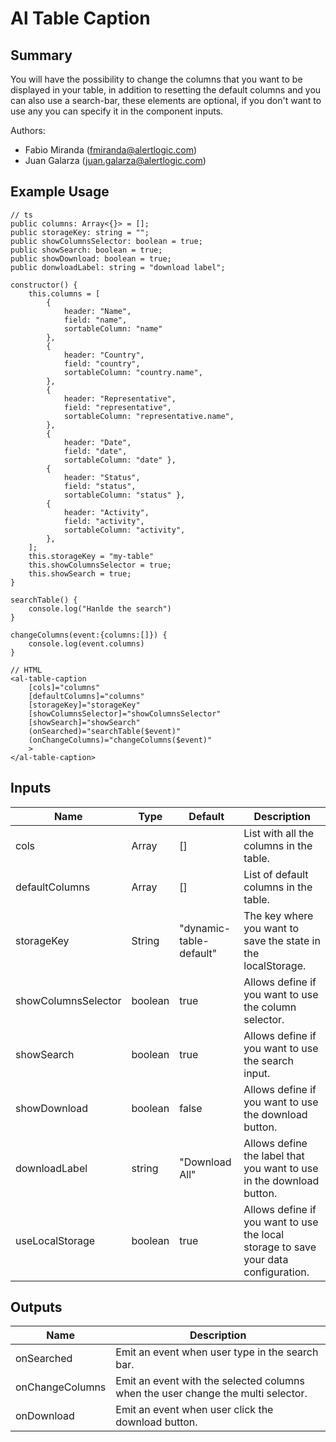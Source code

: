 # Al Table Caption

## Summary
You will have the possibility to change the columns that you want to be displayed in your table, in addition to resetting the default columns and you can also use a search-bar, these elements are optional, if you don't want to use any you can specify it in the component inputs.

Authors:
- Fabio Miranda (fmiranda@alertlogic.com)
- Juan Galarza (juan.galarza@alertlogic.com)

## Example Usage

    // ts
    public columns: Array<{}> = [];
    public storageKey: string = "";
    public showColumnsSelector: boolean = true;
    public showSearch: boolean = true;
    public showDownload: boolean = true;
    public donwloadLabel: string = "download label";

    constructor() {
        this.columns = [
            { 
                header: "Name",
                field: "name", 
                sortableColumn: "name" 
            },
            {
                header: "Country",
                field: "country",
                sortableColumn: "country.name",
            },
            {
                header: "Representative",
                field: "representative",
                sortableColumn: "representative.name",
            },
            { 
                header: "Date", 
                field: "date", 
                sortableColumn: "date" },
            { 
                header: "Status", 
                field: "status", 
                sortableColumn: "status" },
            {
                header: "Activity",
                field: "activity",
                sortableColumn: "activity",
            },
        ];
        this.storageKey = "my-table"
        this.showColumnsSelector = true;
        this.showSearch = true;
    }

	searchTable() {
        console.log("Hanlde the search")
    }

    changeColumns(event:{columns:[]}) {
        console.log(event.columns)
    }
    
    // HTML
	<al-table-caption 
		[cols]="columns"
		[defaultColumns]="columns"
		[storageKey]="storageKey"
		[showColumnsSelector]="showColumnsSelector"
		[showSearch]="showSearch"
		(onSearched)="searchTable($event)"
		(onChangeColumns)="changeColumns($event)"
		>
	</al-table-caption>



## Inputs
 
| Name  | Type | Default | Description |
|-------|------|---------|-------------|
| cols     |Array     |        []         |List with all the columns in the table.|
| defaultColumns     |Array     |        []         |List of default columns in the table.|
| storageKey     |String     |"dynamic-table-default"         |The key where you want to save the state in the localStorage.|
| showColumnsSelector     |boolean     |        true         |Allows define if you want to use the column selector.|
| showSearch     |boolean     |        true         |Allows define if you want to use the search input.|
| showDownload     |boolean     |        false         |Allows define if you want to use the download button.|
| downloadLabel     |string     |        "Download All"         |Allows define the label that you want to use in the download button.|
| useLocalStorage     |boolean     |        true         |Allows define if you want to use the local storage to save your data configuration.|

## Outputs
 
| Name  | Description |
|-------|-------------|
| onSearched     |Emit an event when user type in the search bar.|
| onChangeColumns     |Emit an event with the selected columns when the user change the multi selector.|
| onDownload     |Emit an event when user click the download button.|
